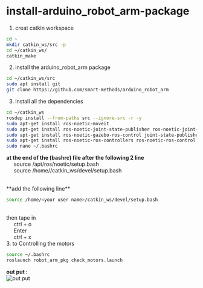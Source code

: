 # install-arduino_robot_arm-package

1. creat catkin workspace
 ```sh
 cd ~
 mkdir catkin_ws/src -p
 cd ~/catkin_ws/
 catkin_make
   ```
2. install the arduino_robot_arm package
 ```sh
 cd ~/catkin_ws/src
 sudo apt install git 
 git clone https://github.com/smart-methods/arduino_robot_arm
   ```
3. install all the dependencies
 ```sh
 cd ~/catkin_ws
 rosdep install --from-paths src --ignore-src -r -y
 sudo apt-get install ros-noetic-moveit
 sudo apt-get install ros-noetic-joint-state-publisher ros-noetic-joint-state-publisher-gui
 sudo apt-get install ros-noetic-gazebo-ros-control joint-state-publisher
 sudo apt-get install ros-noetic-ros-controllers ros-noetic-ros-control
 sudo nano ~/.bashrc
   ```
**at the end of the (bashrc) file 
 after the following 2 line**
 <br>
  &nbsp;&nbsp;&nbsp;&nbsp; source /apt/ros/noetic/setup.bash
 <br>
  &nbsp;&nbsp;&nbsp;&nbsp; source /home/<your user name>/catkin_ws/devel/setup.bash

 <br>
 **add the following line**
 <br>
 
  ```sh
source /home/<your user name>/catkin_ws/devel/setup.bash
   ```
 <br>
 then tape in 
 <br> &nbsp;&nbsp;&nbsp;&nbsp; ctrl + o
 <br> &nbsp;&nbsp;&nbsp;&nbsp; Enter
 <br> &nbsp;&nbsp;&nbsp;&nbsp; ctrl + x
   <br>
3. to Controlling the motors
 
 ```sh
 source ~/.bashrc
roslaunch robot_arm_pkg check_motors.launch
   ```
   
 **out put :**
 <br>
 ![out put](https://user-images.githubusercontent.com/109582339/181009715-5c348ff1-2007-4e16-a578-e21aa8952085.PNG) 
